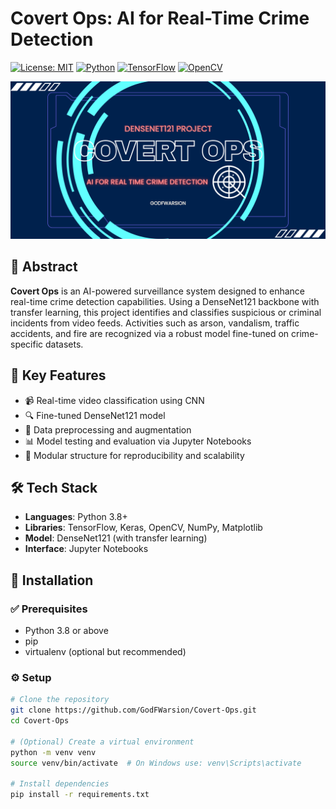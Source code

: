 # Covert Ops: AI for Real-Time Crime Detection

[![License: MIT](https://img.shields.io/badge/License-MIT-blue.svg)](LICENSE)
[![Python](https://img.shields.io/badge/Python-3.8%2B-blue)](https://www.python.org/)
[![TensorFlow](https://img.shields.io/badge/TensorFlow-2.x-orange)](https://www.tensorflow.org/)
[![OpenCV](https://img.shields.io/badge/OpenCV-4.x-green)](https://opencv.org/)

![Covert Ops Banner](assets/banner.png)


## 📌 Abstract

**Covert Ops** is an AI-powered surveillance system designed to enhance real-time crime detection capabilities. Using a DenseNet121 backbone with transfer learning, this project identifies and classifies suspicious or criminal incidents from video feeds. Activities such as arson, vandalism, traffic accidents, and fire are recognized via a robust model fine-tuned on crime-specific datasets.

## 🧠 Key Features

- 📹 Real-time video classification using CNN
- 🔍 Fine-tuned DenseNet121 model
- 🔄 Data preprocessing and augmentation
- 📊 Model testing and evaluation via Jupyter Notebooks
- 📁 Modular structure for reproducibility and scalability

## 🛠️ Tech Stack

- **Languages**: Python 3.8+
- **Libraries**: TensorFlow, Keras, OpenCV, NumPy, Matplotlib
- **Model**: DenseNet121 (with transfer learning)
- **Interface**: Jupyter Notebooks

## 🔧 Installation

### ✅ Prerequisites

- Python 3.8 or above
- pip
- virtualenv (optional but recommended)

### ⚙️ Setup

```bash
# Clone the repository
git clone https://github.com/GodFWarsion/Covert-Ops.git
cd Covert-Ops

# (Optional) Create a virtual environment
python -m venv venv
source venv/bin/activate  # On Windows use: venv\Scripts\activate

# Install dependencies
pip install -r requirements.txt
